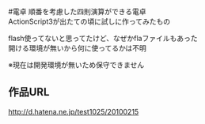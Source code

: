 #電卓
順番を考慮した四則演算ができる電卓  
ActionScript3が出たての頃に試しに作ってみたもの  

flash使ってないと思ってたけど、なぜかflaファイルもあった  
開ける環境が無いから何に使ってるかは不明  

※現在は開発環境が無いため保守できません

## 作品URL
http://d.hatena.ne.jp/test1025/20100215

